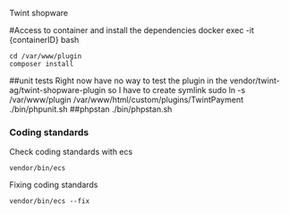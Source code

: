 Twint shopware

#Access to container and install the dependencies
docker exec -it {containerID} bash
```
cd /var/www/plugin
composer install
```
##unit tests
Right now have no way to test the plugin in the vendor/twint-ag/twint-shopware-plugin so I have to create symlink
sudo ln -s /var/www/plugin /var/www/html/custom/plugins/TwintPayment
./bin/phpunit.sh
##phpstan
./bin/phpstan.sh

### Coding standards
Check coding standards with ecs
```
vendor/bin/ecs
```
Fixing coding standards
```
vendor/bin/ecs --fix
```
